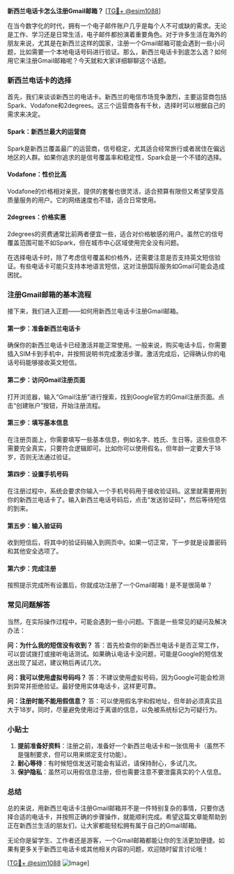 **新西兰电话卡怎么注册Gmail邮箱？** [[TG💪+ @esim1088](https://t.me/s/esim1088)]

在当今数字化的时代，拥有一个电子邮件账户几乎是每个人不可或缺的需求。无论是工作、学习还是日常生活，电子邮件都扮演着重要角色。对于许多生活在海外的朋友来说，尤其是在新西兰这样的国家，注册一个Gmail邮箱可能会遇到一些小问题，比如需要一个本地电话号码进行验证。那么，新西兰电话卡到底怎么选？如何用它来注册Gmail邮箱呢？今天就和大家详细聊聊这个话题。

### 新西兰电话卡的选择

首先，我们来谈谈新西兰的电话卡。新西兰的电信市场竞争激烈，主要运营商包括Spark、Vodafone和2degrees。这三个运营商各有千秋，选择时可以根据自己的需求来决定。

#### Spark：新西兰最大的运营商
Spark是新西兰覆盖最广的运营商，信号稳定，尤其适合经常旅行或者居住在偏远地区的人群。如果你追求的是信号覆盖率和稳定性，Spark会是一个不错的选择。

#### Vodafone：性价比高
Vodafone的价格相对亲民，提供的套餐也很灵活，适合预算有限但又希望享受高质量服务的用户。它的网络速度也不错，适合日常使用。

#### 2degrees：价格实惠
2degrees的资费通常比前两者便宜一些，适合对价格敏感的用户。虽然它的信号覆盖范围可能不如Spark，但在城市中心区域使用完全没有问题。

在选择电话卡时，除了考虑信号覆盖和价格外，还需要注意是否支持英文短信验证。有些电话卡可能只支持本地语言短信，这对注册国际服务如Gmail可能会造成困扰。

### 注册Gmail邮箱的基本流程

接下来，我们进入正题——如何用新西兰电话卡注册Gmail邮箱。

#### 第一步：准备新西兰电话卡
确保你的新西兰电话卡已经激活并能正常使用。一般来说，购买电话卡后，你需要插入SIM卡到手机中，并按照说明书完成激活步骤。激活完成后，记得确认你的电话号码能够接收英文短信。

#### 第二步：访问Gmail注册页面
打开浏览器，输入“Gmail注册”进行搜索，找到Google官方的Gmail注册页面。点击“创建账户”按钮，开始注册流程。

#### 第三步：填写基本信息
在注册页面上，你需要填写一些基本信息，例如名字、姓氏、生日等。这些信息不需要完全真实，只要符合逻辑即可。比如你可以使用假名，但年龄一定要大于18岁，否则无法通过验证。

#### 第四步：设置手机号码
在注册过程中，系统会要求你输入一个手机号码用于接收验证码。这里就需要用到你的新西兰电话卡了。输入新西兰电话号码后，点击“发送验证码”，然后等待短信的到来。

#### 第五步：输入验证码
收到短信后，将其中的验证码输入到网页中。如果一切正常，下一步就是设置密码和其他安全选项了。

#### 第六步：完成注册
按照提示完成所有设置后，你就成功注册了一个Gmail邮箱！是不是很简单？

### 常见问题解答

当然，在实际操作过程中，可能会遇到一些小问题。下面是一些常见的疑问及解决办法：

**问：为什么我的短信没有收到？**
答：首先检查你的新西兰电话卡是否正常工作，可以尝试拨打或接听电话测试。如果确认电话卡没问题，可能是Google的短信发送出现了延迟，建议稍后再试几次。

**问：我可以使用虚拟号码吗？**
答：不建议使用虚拟号码，因为Google可能会检测到异常并拒绝验证。最好使用实体电话卡，这样更可靠。

**问：注册时能不能用假信息？**
答：可以使用假名字和假地址，但年龄必须真实且大于18岁。同时，尽量避免使用过于离谱的信息，以免被系统标记为可疑行为。

### 小贴士

1. **提前准备好资料**：注册之前，准备好一个新西兰电话卡和一张信用卡（虽然不是强制要求，但可以用来绑定支付功能）。
2. **耐心等待**：有时候短信发送可能会有延迟，请保持耐心，多试几次。
3. **保护隐私**：虽然可以用假信息注册，但也需要注意不要泄露真实的个人信息。

### 总结

总的来说，用新西兰电话卡注册Gmail邮箱并不是一件特别复杂的事情，只要你选择合适的电话卡，并按照正确的步骤操作，就能顺利完成。希望这篇文章能帮助到正在新西兰生活的朋友们，让大家都能轻松拥有属于自己的Gmail邮箱。

无论你是留学生、工作者还是游客，一个Gmail邮箱都能让你的生活更加便捷。如果有更多关于新西兰电话卡或其他相关内容的问题，欢迎随时留言讨论哦！

[[TG💪+ @esim1088](https://t.me/s/esim1088) ![Image](https://i.postimg.cc/4NQfJmqS/Snipaste-2025-05-13-00-14-12.png)]